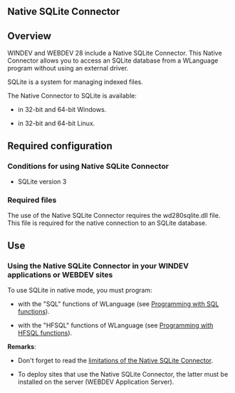 
## Native SQLite Connector
			

<a name="NOTE1"></a>
<a name="NOTE1_1"></a>


## Overview
<a name="overview_ELTTEXTE000117"></a>
WINDEV and WEBDEV 28 include a Native SQLite Connector. This Native Connector allows you to access an SQLite database from a WLanguage program without using an external driver.

SQLite is a system for managing indexed files. 

The Native Connector to SQLite is available: 

- in 32-bit and 64-bit Windows.

- in 32-bit and 64-bit Linux. 






<a name="NOTE3"></a>
<a name="NOTE3_1"></a>


## Required configuration
<a name="required_configuration_ELTTEXTE000141"></a>


### Conditions for using Native SQLite Connector
<a name="conditions_for_using_native_sqlite_connector_ELTPARAGRAPHE000033"></a>

- SQLite version 3



<a name="NOTE3_2"></a>


### Required files
<a name="required_files_ELTPARAGRAPHE000040"></a>

The use of the Native SQLite Connector requires the wd280sqlite.dll file. This file is required for the native connection to an SQLite database. 

<a name="NOTE4"></a>
<a name="NOTE4_1"></a>


## Use
<a name="use_ELTTEXTE000171"></a>


### Using the Native SQLite Connector in your WINDEV applications or WEBDEV sites
<a name="using_the_native_sqlite_connector_your_windev_applications_webdev_sites_ELTPARAGRAPHE000051"></a>

To use SQLite in native mode, you must program:

- with the "SQL" functions of WLanguage (see [Programming with SQL functions](../WDSQLite/1000019634.md)).

- with the "HFSQL" functions of WLanguage (see [Programming with HFSQL functions](../WDSQLite/1000019624.md)).




**Remarks**: 

- Don't forget to read the [limitations of the Native SQLite Connector](../WDSQLite/1000019635.md).

- To deploy sites that use the Native SQLite Connector, the latter must be installed on the server (WEBDEV Application Server).





